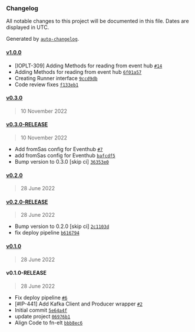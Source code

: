 ### Changelog

All notable changes to this project will be documented in this file. Dates are displayed in UTC.

Generated by [`auto-changelog`](https://github.com/CookPete/auto-changelog).

#### [v1.0.0](https://github.com/pagopa/fp-ts-kafkajs/compare/v0.3.0...v1.0.0)

- [IOPLT-309] Adding Methods for reading from event hub [`#14`](https://github.com/pagopa/fp-ts-kafkajs/pull/14)
- Adding Methods for reading from event hub [`6f01a57`](https://github.com/pagopa/fp-ts-kafkajs/commit/6f01a577c3498516c62b372156ccc33ec621a13b)
- Creating Runner interface [`9ccd9db`](https://github.com/pagopa/fp-ts-kafkajs/commit/9ccd9db942bad6a5a6e5630375c9aa1a8089415e)
- Code review fixes [`f133eb1`](https://github.com/pagopa/fp-ts-kafkajs/commit/f133eb1f86efaf8c2c043a17426315466066d44d)

#### [v0.3.0](https://github.com/pagopa/fp-ts-kafkajs/compare/v0.3.0-RELEASE...v0.3.0)

> 10 November 2022

#### [v0.3.0-RELEASE](https://github.com/pagopa/fp-ts-kafkajs/compare/v0.2.0...v0.3.0-RELEASE)

> 10 November 2022

- Add fromSas config for Eventhub [`#7`](https://github.com/pagopa/fp-ts-kafkajs/pull/7)
- add fromSas config for Eventhub [`bafcdf5`](https://github.com/pagopa/fp-ts-kafkajs/commit/bafcdf536929282ff303127adef1332a92e77949)
- Bump version to 0.3.0 [skip ci] [`36353e0`](https://github.com/pagopa/fp-ts-kafkajs/commit/36353e038e9a4f1c7fa4b619d65b1d1eeb9d8ad9)

#### [v0.2.0](https://github.com/pagopa/fp-ts-kafkajs/compare/v0.2.0-RELEASE...v0.2.0)

> 28 June 2022

#### [v0.2.0-RELEASE](https://github.com/pagopa/fp-ts-kafkajs/compare/v0.1.0...v0.2.0-RELEASE)

> 28 June 2022

- Bump version to 0.2.0 [skip ci] [`2c1103d`](https://github.com/pagopa/fp-ts-kafkajs/commit/2c1103d999dd0407479373035ed1628d54fc6a73)
- fix deploy pipeline [`b616794`](https://github.com/pagopa/fp-ts-kafkajs/commit/b616794237cb0e3346f1caec450842b386cab917)

#### [v0.1.0](https://github.com/pagopa/fp-ts-kafkajs/compare/v0.1.0-RELEASE...v0.1.0)

> 28 June 2022

#### v0.1.0-RELEASE

> 28 June 2022

- Fix deploy pipeline [`#6`](https://github.com/pagopa/fp-ts-kafkajs/pull/6)
- [#IP-441]  Add Kafka Client and Producer wrapper [`#2`](https://github.com/pagopa/fp-ts-kafkajs/pull/2)
- Initial commit [`5e64a4f`](https://github.com/pagopa/fp-ts-kafkajs/commit/5e64a4f35a42065ead8ad8807c4186c123cdb546)
- update project [`06976b1`](https://github.com/pagopa/fp-ts-kafkajs/commit/06976b1487e5ea8c8aed638af3458ccf1795fc36)
- Align Code to fn-elt [`bbb8ec6`](https://github.com/pagopa/fp-ts-kafkajs/commit/bbb8ec64c350e95650f1119fa3c8ab746125a6a8)
